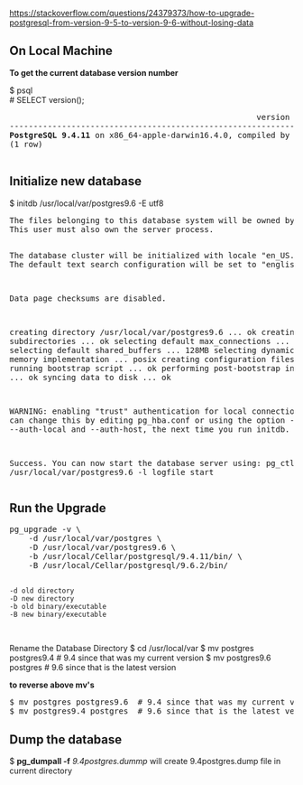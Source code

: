 https://stackoverflow.com/questions/24379373/how-to-upgrade-postgresql-from-version-9-5-to-version-9-6-without-losing-data

<h2>On Local Machine</h2>
<b>To get the current database version number</b>   

$ psql   
\# SELECT version();  
<pre>
                                                    version                                                     
-----------------------------------------------------------------------------------------------------------------
<b>PostgreSQL 9.4.11</b> on x86_64-apple-darwin16.4.0, compiled by Apple LLVM version 8.0.0 (clang-800.0.42.1), 64-bit
(1 row)

</pre>

<h2>Initialize new database</h2>
$ initdb /usr/local/var/postgres9.6 -E utf8
<pre>
The files belonging to this database system will be owned by user "peterpih".
This user must also own the server process.

The database cluster will be initialized with locale "en_US.UTF-8".
The default text search configuration will be set to "english".

Data page checksums are disabled.

creating directory /usr/local/var/postgres9.6 ... ok
creating subdirectories ... ok
selecting default max_connections ... 100
selecting default shared_buffers ... 128MB
selecting dynamic shared memory implementation ... posix
creating configuration files ... ok
running bootstrap script ... ok
performing post-bootstrap initialization ... ok
syncing data to disk ... ok

WARNING: enabling "trust" authentication for local connections
You can change this by editing pg_hba.conf or using the option -A, or
--auth-local and --auth-host, the next time you run initdb.

Success. You can now start the database server using:
  pg_ctl -D /usr/local/var/postgres9.6 -l logfile start
</pre>

<h2>Run the Upgrade</h2>
<pre>
pg_upgrade -v \
    -d /usr/local/var/postgres \
    -D /usr/local/var/postgres9.6 \
    -b /usr/local/Cellar/postgresql/9.4.11/bin/ \
    -B /usr/local/Cellar/postgresql/9.6.2/bin/
    
    -d old directory   
    -D new directory   
    -b old binary/executable  
    -B new binary/executable   
</pre>

Rename the Database Directory
$ cd /usr/local/var
$ mv postgres postgres9.4  # 9.4 since that was my current version
$ mv postgres9.6 postgres  # 9.6 since that is the latest version

<b>to reverse above mv's</b>
<pre>
$ mv postgres postgres9.6  # 9.4 since that was my current version
$ mv postgres9.4 postgres  # 9.6 since that is the latest version
</pre>

<h2>Dump the database</h2>
$ <b>pg_dumpall -f</b> <em>9.4postgres.dummp</em>   
will create 9.4postgres.dump file in current directory  
